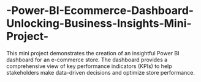 # -Power-BI-Ecommerce-Dashboard-Unlocking-Business-Insights-Mini-Project-
This mini project demonstrates the creation of an insightful Power BI dashboard for an e-commerce store. The dashboard provides a comprehensive view of key performance indicators (KPIs) to help stakeholders make data-driven decisions and optimize store performance.  

